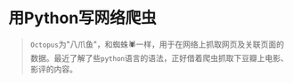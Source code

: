 # 用Python写网络爬虫

> `Octopus`为"八爪鱼"，和蜘蛛🕷️一样，用于在网络上抓取网页及关联页面的数据。最近了解了些`python`语言的语法，正好借着爬虫抓取下豆瓣上电影、影评的内容。
